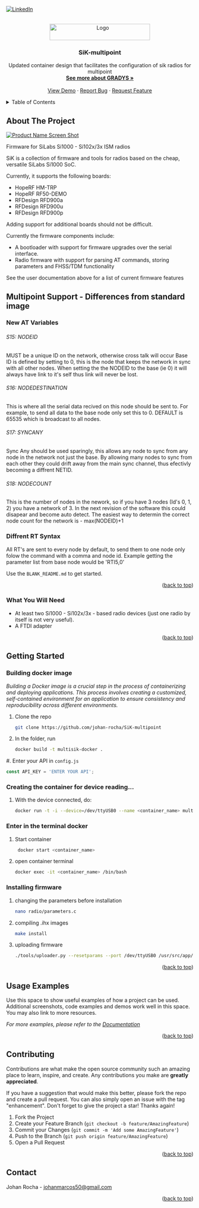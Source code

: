 <!-- Improved compatibility of back to top link: See: https://github.com/othneildrew/Best-README-Template/pull/73 -->
<a name="readme-top"></a>



<!-- PROJECT SHIELDS -->
<!--
*** I'm using markdown "reference style" links for readability.
*** Reference links are enclosed in brackets [ ] instead of parentheses ( ).
*** See the bottom of this document for the declaration of the reference variables
*** for contributors-url, forks-url, etc. This is an optional, concise syntax you may use.
*** https://www.markdownguide.org/basic-syntax/#reference-style-links
-->
[![LinkedIn][linkedin-shield]][linkedin-url]



<!-- PROJECT LOGO -->
<br />
<div align="center">
  <a href="https://github.com/othneildrew/Best-README-Template">
    <img src="https://upload.wikimedia.org/wikipedia/commons/thumb/1/1f/ArduPilot_logo.svg/2560px-ArduPilot_logo.svg.png" alt="Logo" width="270" height="44">
  </a>

  <h3 align="center">SiK-multipoint</h3>

  <p align="center">
    Updated container design that facilitates the configuration of sik radios for multipoint
    <br />
    <a href="https://www.lac.inf.puc-rio.br/index.php/gradys/"><strong>See more about GRADYS »</strong></a>
    <br />
    <br />
    <a href="https://github.com/othneildrew/Best-README-Template">View Demo</a>
    ·
    <a href="https://github.com/othneildrew/Best-README-Template/issues">Report Bug</a>
    ·
    <a href="https://github.com/othneildrew/Best-README-Template/issues">Request Feature</a>
  </p>
</div>



<!-- TABLE OF CONTENTS -->
<details>
  <summary>Table of Contents</summary>
  <ol>
    <li>
      <a href="#about-the-project">About The Project</a>
      <ul>
        <li><a href="#built-with">Built With</a></li>
      </ul>
    </li>
    <li>
      <a href="#getting-started">Getting Started</a>
      <ul>
        <li><a href="#prerequisites">Prerequisites</a></li>
        <li><a href="#installation">Installation</a></li>
      </ul>
    </li>
    <li><a href="#usage">Usage</a></li>
    <li><a href="#roadmap">Roadmap</a></li>
    <li><a href="#contributing">Contributing</a></li>
    <li><a href="#license">License</a></li>
    <li><a href="#contact">Contact</a></li>
    <li><a href="#acknowledgments">Acknowledgments</a></li>
  </ol>
</details>



<!-- ABOUT THE PROJECT -->
## About The Project

[![Product Name Screen Shot][product-screenshot]](https://example.com)

Firmware for SiLabs Si1000 - Si102x/3x ISM radios

SiK is a collection of firmware and tools for radios based on the cheap, versatile SiLabs Si1000 SoC.

Currently, it supports the following boards:

 - HopeRF HM-TRP
 - HopeRF RF50-DEMO
 - RFDesign RFD900a
 - RFDesign RFD900u
 - RFDesign RFD900p

Adding support for additional boards should not be difficult.

Currently the firmware components include:

 - A bootloader with support for firmware upgrades over the serial interface.
 - Radio firmware with support for parsing AT commands, storing parameters and FHSS/TDM functionality

See the user documentation above for a list of current firmware features

## Multipoint Support - Differences from standard image
### New AT Variables

###### S15: NODEID
MUST be a unique ID on the network, otherwise cross talk will occur
Base ID is defined by setting to 0, this is the node that keeps the network in sync with all other nodes.
When setting the the NODEID to the base (ie 0) it will always have link to it's self thus link will never be lost.

###### S16: NODEDESTINATION
This is where all the serial data recived on this node should be sent to.
For example, to send all data to the base node only set this to 0.
DEFAULT is 65535 which is broadcast to all nodes.

###### S17: SYNCANY
Sync Any should be used sparingly, this allows any node to sync from any node in the network not just the base.
By allowing many nodes to sync from each other they could drift away from the main sync channel,
thus efectivly becoming a diffrent NETID.

###### S18: NODECOUNT
This is the number of nodes in the nework, so if you have 3 nodes (Id's 0, 1, 2) you have a network of 3.
In the next revision of the software this could disapear and become auto detect.
The easiest way to determin the correct node count for the network is - max(NODEID)+1

### Diffrent RT Syntax

All RT's are sent to every node by default, to send them to one node only folow the command with a comma and node id.
Example getting the parameter list from base node would be 'RTI5,0'






Use the `BLANK_README.md` to get started.

<p align="right">(<a href="#readme-top">back to top</a>)</p>



### What You Will Need

 - At least two Si1000 - Si102x/3x - based radio devices (just one radio by itself is not very useful).
 - A FTDI adapter

<p align="right">(<a href="#readme-top">back to top</a>)</p>



<!-- GETTING STARTED -->
## Getting Started
### Building docker image


_Building a Docker image is a crucial step in the process of containerizing and deploying applications. This process involves creating a customized, self-contained environment for an application to ensure consistency and reproducibility across different environments._

1. Clone the repo
   ```sh
   git clone https://github.com/johan-rocha/SiK-multipoint
   ```
2. In the folder, run
   ```sh
   docker build -t multisik-docker .
   ```
#. Enter your API in `config.js`
   ```js
   const API_KEY = 'ENTER YOUR API';
   ```

### Creating the container for device reading...
1. With the device connected, do:
   ```sh
   docker run -t -i --device=/dev/ttyUSB0 --name <container_name> multisik-docker bash
   ```

### Enter in the terminal docker
1. Start container
   ```sh
    docker start <container_name>
   ```
2. open container terminal
   ```sh
   docker exec -it <container_name> /bin/bash
   ```
### Installing firmware
1. changing the parameters before installation
   ```sh
   nano radio/parameters.c
   ```
2. compiling .ihx images
   ```sh
   make install
   ```
3. uploading firmware
   ```sh
   ./tools/uploader.py --resetparams --port /dev/ttyUSB0 /usr/src/app/MultiSiK/Firmware/obj/hm_trp/radio~hm_trp/radio~hm_trp.ihx
   ```

<p align="right">(<a href="#readme-top">back to top</a>)</p>



<!-- USAGE EXAMPLES -->
## Usage Examples

Use this space to show useful examples of how a project can be used. Additional screenshots, code examples and demos work well in this space. You may also link to more resources.

_For more examples, please refer to the [Documentation](https://example.com)_

<p align="right">(<a href="#readme-top">back to top</a>)</p>


<!-- CONTRIBUTING -->
## Contributing

Contributions are what make the open source community such an amazing place to learn, inspire, and create. Any contributions you make are **greatly appreciated**.

If you have a suggestion that would make this better, please fork the repo and create a pull request. You can also simply open an issue with the tag "enhancement".
Don't forget to give the project a star! Thanks again!

1. Fork the Project
2. Create your Feature Branch (`git checkout -b feature/AmazingFeature`)
3. Commit your Changes (`git commit -m 'Add some AmazingFeature'`)
4. Push to the Branch (`git push origin feature/AmazingFeature`)
5. Open a Pull Request

<p align="right">(<a href="#readme-top">back to top</a>)</p>

<!-- CONTACT -->
## Contact

Johan Rocha - johanmarcos50@gmail.com


<p align="right">(<a href="#readme-top">back to top</a>)</p>



<!-- MARKDOWN LINKS & IMAGES -->
<!-- https://www.markdownguide.org/basic-syntax/#reference-style-links -->
[linkedin-shield]: https://img.shields.io/badge/-LinkedIn-black.svg?style=for-the-badge&logo=linkedin&colorB=555
[linkedin-url]: https://www.linkedin.com/in/johan-rocha-4a8224226/
[product-screenshot]: images/screenshot.png